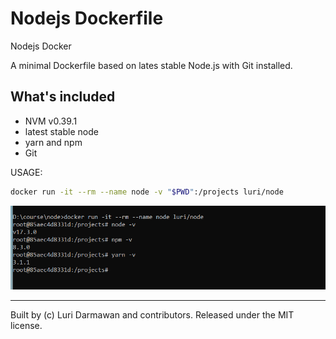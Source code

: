 # Nodejs Dockerfile

Nodejs Docker

A minimal Dockerfile based on lates stable Node.js with Git installed.

## What's included

- NVM v0.39.1
- latest stable node
- yarn and npm
- Git


USAGE:

```bash
docker run -it --rm --name node -v "$PWD":/projects luri/node
```

![luri/node](docs/console.png)

---

Built by (c) Luri Darmawan and contributors. Released under the MIT license.
